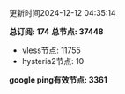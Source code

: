 更新时间2024-12-12 04:35:14

**总订阅: 174**
**总节点: 37448**
- vless节点: 11755
- hysteria2节点: 10

**google ping有效节点: 3361**
